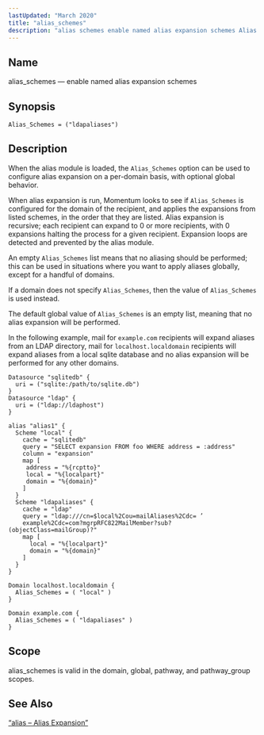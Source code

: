 ```yaml
---
lastUpdated: "March 2020"
title: "alias_schemes"
description: "alias schemes enable named alias expansion schemes Alias Schemes ldapaliases When the alias module is loaded the Alias Schemes option can be used to configure alias expansion on a per domain basis with optional global behavior When alias expansion is run Momentum looks to see if Alias Schemes is configured..."
---
```


<a name="conf.ref.alias_schemes"></a> 
## Name

alias_schemes — enable named alias expansion schemes

## Synopsis

`Alias_Schemes = ("ldapaliases")`

<a name="idp23375520"></a> 
## Description

When the alias module is loaded, the `Alias_Schemes` option can be used to configure alias expansion on a per-domain basis, with optional global behavior.

When alias expansion is run, Momentum looks to see if `Alias_Schemes` is configured for the domain of the recipient, and applies the expansions from listed schemes, in the order that they are listed. Alias expansion is recursive; each recipient can expand to 0 or more recipients, with 0 expansions halting the process for a given recipient. Expansion loops are detected and prevented by the alias module.

An empty `Alias_Schemes` list means that no aliasing should be performed; this can be used in situations where you want to apply aliases globally, except for a handful of domains.

If a domain does not specify `Alias_Schemes`, then the value of `Alias_Schemes` is used instead.

The default global value of `Alias_Schemes` is an empty list, meaning that no alias expansion will be performed.

In the following example, mail for `example.com` recipients will expand aliases from an LDAP directory, mail for `localhost.localdomain` recipients will expand aliases from a local sqlite database and no alias expansion will be performed for any other domains.

<a name="example.alias_schemes.3"></a> 


```
Datasource "sqlitedb" {
  uri = ("sqlite:/path/to/sqlite.db")
}
Datasource "ldap" {
  uri = ("ldap://ldaphost")
}

alias "alias1" {
  Scheme "local" {
    cache = "sqlitedb"
    query = "SELECT expansion FROM foo WHERE address = :address"
    column = "expansion"
    map [
     address = "%{rcptto}"
     local = "%{localpart}"
     domain = "%{domain}"
    ]
  }
  Scheme "ldapaliases" {
    cache = "ldap"
    query = "ldap:///cn=$local%2Cou=mailAliases%2Cdc= ’
    example%2Cdc=com?mgrpRFC822MailMember?sub?(objectClass=mailGroup)?"
    map [
      local = "%{localpart}"
      domain = "%{domain}"
    ]
  }
}

Domain localhost.localdomain {
  Alias_Schemes = ( "local" )
}

Domain example.com {
  Alias_Schemes = ( "ldapaliases" )
}
```

<a name="idp23387184"></a> 
## Scope

alias_schemes is valid in the domain, global, pathway, and pathway_group scopes.

<a name="idp23389056"></a> 
## See Also

[“alias – Alias Expansion”](/momentum/4/modules/alias)